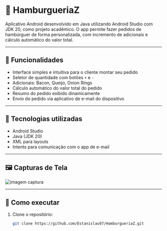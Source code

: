 # 🍔 HamburgueriaZ

Aplicativo Android desenvolvido em Java utilizando Android Studio com JDK 20, como projeto acadêmico. O app permite fazer pedidos de hambúrguer de forma personalizada, com incremento de adicionais e cálculo automático do valor total.

---

## 📱 Funcionalidades

- Interface simples e intuitiva para o cliente montar seu pedido
- Seletor de quantidade com botões `+` e `-`
- Adicionais: Bacon, Queijo, Onion Rings
- Cálculo automático do valor total do pedido
- Resumo do pedido exibido dinamicamente
- Envio do pedido via aplicativo de e-mail do dispositivo

---

## 🧠 Tecnologias utilizadas

- Android Studio
- Java (JDK 20)
- XML para layouts
- Intents para comunicação com o app de e-mail

---

## 🖼️ Capturas de Tela
![imagem captura](https://github.com/user-attachments/assets/fc2f2104-f583-48cb-8f14-019efadfb292)




---

## 🚀 Como executar

1. Clone o repositório:
   ```bash
   git clone https://github.com/Estanislau97/HamburgueriaZ.git
